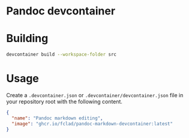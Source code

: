 # Pandoc devcontainer

# Building

```bash
devcontainer build --workspace-folder src
```

# Usage

Create a `.devcontainer.json` or `.devcontainer/devcontainer.json` file in your repository root with the following content.

```json
{
  "name": "Pandoc markdown editing",
  "image": "ghcr.io/fclad/pandoc-markdown-devcontainer:latest"
}
```
